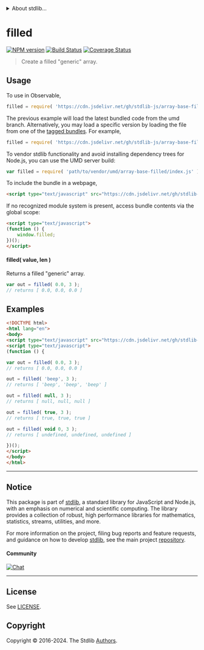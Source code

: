 <!--

@license Apache-2.0

Copyright (c) 2021 The Stdlib Authors.

Licensed under the Apache License, Version 2.0 (the "License");
you may not use this file except in compliance with the License.
You may obtain a copy of the License at

   http://www.apache.org/licenses/LICENSE-2.0

Unless required by applicable law or agreed to in writing, software
distributed under the License is distributed on an "AS IS" BASIS,
WITHOUT WARRANTIES OR CONDITIONS OF ANY KIND, either express or implied.
See the License for the specific language governing permissions and
limitations under the License.

-->


<details>
  <summary>
    About stdlib...
  </summary>
  <p>We believe in a future in which the web is a preferred environment for numerical computation. To help realize this future, we've built stdlib. stdlib is a standard library, with an emphasis on numerical and scientific computation, written in JavaScript (and C) for execution in browsers and in Node.js.</p>
  <p>The library is fully decomposable, being architected in such a way that you can swap out and mix and match APIs and functionality to cater to your exact preferences and use cases.</p>
  <p>When you use stdlib, you can be absolutely certain that you are using the most thorough, rigorous, well-written, studied, documented, tested, measured, and high-quality code out there.</p>
  <p>To join us in bringing numerical computing to the web, get started by checking us out on <a href="https://github.com/stdlib-js/stdlib">GitHub</a>, and please consider <a href="https://opencollective.com/stdlib">financially supporting stdlib</a>. We greatly appreciate your continued support!</p>
</details>

# filled

[![NPM version][npm-image]][npm-url] [![Build Status][test-image]][test-url] [![Coverage Status][coverage-image]][coverage-url] <!-- [![dependencies][dependencies-image]][dependencies-url] -->

> Create a filled "generic" array.

<!-- Section to include introductory text. Make sure to keep an empty line after the intro `section` element and another before the `/section` close. -->

<section class="intro">

</section>

<!-- /.intro -->

<!-- Package usage documentation. -->



<section class="usage">

## Usage

To use in Observable,

```javascript
filled = require( 'https://cdn.jsdelivr.net/gh/stdlib-js/array-base-filled@umd/browser.js' )
```
The previous example will load the latest bundled code from the umd branch. Alternatively, you may load a specific version by loading the file from one of the [tagged bundles](https://github.com/stdlib-js/array-base-filled/tags). For example,

```javascript
filled = require( 'https://cdn.jsdelivr.net/gh/stdlib-js/array-base-filled@v0.2.1-umd/browser.js' )
```

To vendor stdlib functionality and avoid installing dependency trees for Node.js, you can use the UMD server build:

```javascript
var filled = require( 'path/to/vendor/umd/array-base-filled/index.js' )
```

To include the bundle in a webpage,

```html
<script type="text/javascript" src="https://cdn.jsdelivr.net/gh/stdlib-js/array-base-filled@umd/browser.js"></script>
```

If no recognized module system is present, access bundle contents via the global scope:

```html
<script type="text/javascript">
(function () {
    window.filled;
})();
</script>
```

#### filled( value, len )

Returns a filled "generic" array.

```javascript
var out = filled( 0.0, 3 );
// returns [ 0.0, 0.0, 0.0 ]
```

</section>

<!-- /.usage -->

<!-- Package usage notes. Make sure to keep an empty line after the `section` element and another before the `/section` close. -->

<section class="notes">

</section>

<!-- /.notes -->

<!-- Package usage examples. -->

<section class="examples">

## Examples

<!-- eslint no-undef: "error" -->

```html
<!DOCTYPE html>
<html lang="en">
<body>
<script type="text/javascript" src="https://cdn.jsdelivr.net/gh/stdlib-js/array-base-filled@umd/browser.js"></script>
<script type="text/javascript">
(function () {

var out = filled( 0.0, 3 );
// returns [ 0.0, 0.0, 0.0 ]

out = filled( 'beep', 3 );
// returns [ 'beep', 'beep', 'beep' ]

out = filled( null, 3 );
// returns [ null, null, null ]

out = filled( true, 3 );
// returns [ true, true, true ]

out = filled( void 0, 3 );
// returns [ undefined, undefined, undefined ]

})();
</script>
</body>
</html>
```

</section>

<!-- /.examples -->

<!-- Section to include cited references. If references are included, add a horizontal rule *before* the section. Make sure to keep an empty line after the `section` element and another before the `/section` close. -->

<section class="references">

</section>

<!-- /.references -->

<!-- Section for related `stdlib` packages. Do not manually edit this section, as it is automatically populated. -->

<section class="related">

</section>

<!-- /.related -->

<!-- Section for all links. Make sure to keep an empty line after the `section` element and another before the `/section` close. -->


<section class="main-repo" >

* * *

## Notice

This package is part of [stdlib][stdlib], a standard library for JavaScript and Node.js, with an emphasis on numerical and scientific computing. The library provides a collection of robust, high performance libraries for mathematics, statistics, streams, utilities, and more.

For more information on the project, filing bug reports and feature requests, and guidance on how to develop [stdlib][stdlib], see the main project [repository][stdlib].

#### Community

[![Chat][chat-image]][chat-url]

---

## License

See [LICENSE][stdlib-license].


## Copyright

Copyright &copy; 2016-2024. The Stdlib [Authors][stdlib-authors].

</section>

<!-- /.stdlib -->

<!-- Section for all links. Make sure to keep an empty line after the `section` element and another before the `/section` close. -->

<section class="links">

[npm-image]: http://img.shields.io/npm/v/@stdlib/array-base-filled.svg
[npm-url]: https://npmjs.org/package/@stdlib/array-base-filled

[test-image]: https://github.com/stdlib-js/array-base-filled/actions/workflows/test.yml/badge.svg?branch=v0.2.1
[test-url]: https://github.com/stdlib-js/array-base-filled/actions/workflows/test.yml?query=branch:v0.2.1

[coverage-image]: https://img.shields.io/codecov/c/github/stdlib-js/array-base-filled/main.svg
[coverage-url]: https://codecov.io/github/stdlib-js/array-base-filled?branch=main

<!--

[dependencies-image]: https://img.shields.io/david/stdlib-js/array-base-filled.svg
[dependencies-url]: https://david-dm.org/stdlib-js/array-base-filled/main

-->

[chat-image]: https://img.shields.io/gitter/room/stdlib-js/stdlib.svg
[chat-url]: https://app.gitter.im/#/room/#stdlib-js_stdlib:gitter.im

[stdlib]: https://github.com/stdlib-js/stdlib

[stdlib-authors]: https://github.com/stdlib-js/stdlib/graphs/contributors

[umd]: https://github.com/umdjs/umd
[es-module]: https://developer.mozilla.org/en-US/docs/Web/JavaScript/Guide/Modules

[deno-url]: https://github.com/stdlib-js/array-base-filled/tree/deno
[deno-readme]: https://github.com/stdlib-js/array-base-filled/blob/deno/README.md
[umd-url]: https://github.com/stdlib-js/array-base-filled/tree/umd
[umd-readme]: https://github.com/stdlib-js/array-base-filled/blob/umd/README.md
[esm-url]: https://github.com/stdlib-js/array-base-filled/tree/esm
[esm-readme]: https://github.com/stdlib-js/array-base-filled/blob/esm/README.md
[branches-url]: https://github.com/stdlib-js/array-base-filled/blob/main/branches.md

[stdlib-license]: https://raw.githubusercontent.com/stdlib-js/array-base-filled/main/LICENSE

</section>

<!-- /.links -->
